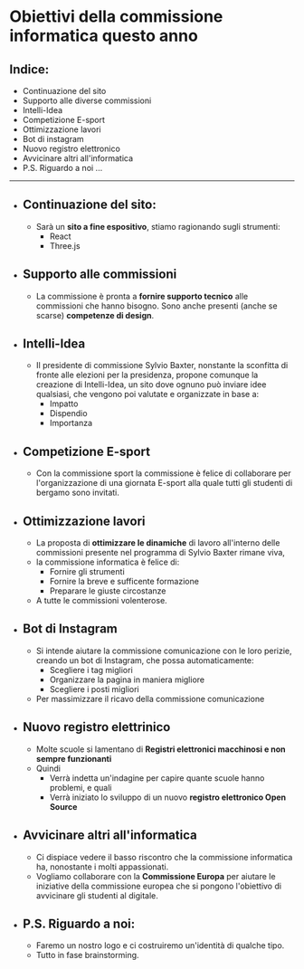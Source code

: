 # Obiettivi della commissione informatica questo anno

## Indice:
- Continuazione del sito
- Supporto alle diverse commissioni
- Intelli-Idea
- Competizione E-sport
- Ottimizzazione lavori
- Bot di instagram
- Nuovo registro elettronico
- Avvicinare altri all'informatica
- P.S. Riguardo a noi ...

---

- ## Continuazione del sito:
    - Sarà un **sito a fine espositivo**, stiamo ragionando sugli strumenti:
      - React
      - Three.js

- ## Supporto alle commissioni
    - La commissione è pronta a **fornire supporto tecnico** alle commissioni che hanno bisogno. Sono anche presenti (anche se scarse) **competenze di design**.

- ## Intelli-Idea
    - Il presidente di commissione Sylvio Baxter, nonstante la sconfitta di fronte alle elezioni per la presidenza, propone comunque la creazione di Intelli-Idea, un sito dove ognuno può inviare idee qualsiasi, che vengono poi valutate e organizzate in base a:
      - Impatto
      - Dispendio
      - Importanza
- ## Competizione E-sport
    - Con la commissione sport la commissione è felice di collaborare per l'organizzazione di una giornata E-sport alla quale tutti gli studenti di bergamo sono invitati.

- ## Ottimizzazione lavori
    - La proposta di **ottimizzare le dinamiche** di lavoro all'interno delle commissioni presente nel programma di Sylvio Baxter rimane viva, 
    - la commissione informatica è felice di:
      -  Fornire gli strumenti
      -  Fornire la breve e sufficente formazione
      -  Preparare le giuste circostanze
   -  A tutte le commissioni volenterose.

- ## Bot di Instagram
    - Si intende aiutare la commissione comunicazione con le loro perizie, creando un bot di Instagram, che possa automaticamente:
      - Scegliere i tag migliori
      - Organizzare la pagina in maniera migliore
      - Scegliere i posti migliori
    - Per massimizzare il ricavo della commissione comunicazione

- ## Nuovo registro elettrinico
  - Molte scuole si lamentano di **Registri elettronici macchinosi e non sempre funzionanti**
  - Quindi
    - Verrà indetta un'indagine per capire quante scuole hanno problemi, e quali
    - Verrà iniziato lo sviluppo di un nuovo **registro elettronico Open Source**

- ## Avvicinare altri all'informatica
  - Ci dispiace vedere il basso riscontro che la commissione informatica ha, nonostante i molti appassionati.
  - Vogliamo collaborare con la **Commissione Europa** per aiutare le iniziative della commissione europea che si pongono l'obiettivo di avvicinare gli studenti al digitale.

- ## P.S. Riguardo a noi:
  - Faremo un nostro logo e ci costruiremo un'identità di qualche tipo.
  - Tutto in fase brainstorming.